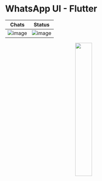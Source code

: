 # WhatsApp UI - Flutter
Chats            |  Status
:-------------------------:|:-------------------------:
![image](https://user-images.githubusercontent.com/59369881/188548660-35bdf333-474f-4a73-b7eb-5e61e1eb8147.png)  |  ![image](https://user-images.githubusercontent.com/59369881/188548846-a6b9a5a1-24f0-410c-9528-a25b016691a6.png)


<p align="center" width="100%">
    <img width="33%" src="https://user-images.githubusercontent.com/59369881/188548931-0342c45f-4e2e-4ba5-9d60-32227af6433a.png">
</p>
